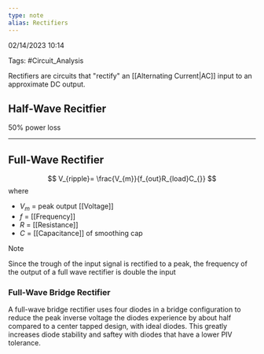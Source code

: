 ```yaml
---
type: note
alias: Rectifiers
---
```

02/14/2023 10:14

Tags: #Circuit_Analysis 

Rectifiers are circuits that "rectify" an [[Alternating Current|AC]] input to an approximate DC output. 


## Half-Wave Recitfier
50% power loss


---

## Full-Wave Rectifier

$$
V_{ripple}= \frac{V_{m}}{f_{out}R_{load}C_{}}
$$
where
- $V_m$ = peak output [[Voltage]]
- $f$ = [[Frequency]]
- $R$ = [[Resistance]] 
- $C$ = [[Capacitance]] of smoothing cap

>[!note]
>Since the trough of the input signal is rectified to a peak, the frequency of the output of a full wave rectifier is double the input


### Full-Wave Bridge Rectifier
A full-wave bridge rectifier uses four diodes in a bridge configuration to reduce the peak inverse voltage the diodes experience by about half compared to a center tapped design, with ideal diodes. This greatly increases diode stability and saftey with diodes that have a lower PIV tolerance. 